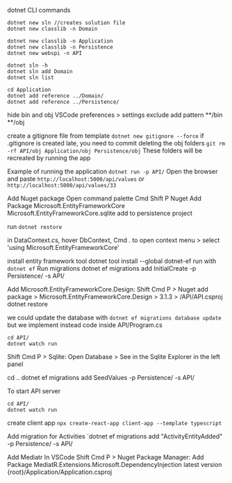 dotnet CLI commands

```
dotnet new sln //creates solution file
dotnet new classlib -n Domain

dotnet new classlib -n Application
dotnet new classlib -n Persistence
dotnet new webspi -n API

dotnet sln -h
dotnet sln add Domain
dotnet sln list

cd Application
dotnet add reference ../Domain/
dotnet add reference ../Persistence/
```

hide bin and obj
VSCode preferences > settings
exclude
add pattern
**/bin
**/obj

create a gitignore file from template
`dotnet new gitignore --force`
if .gitignore is created late, you need to commit deleting the obj folders
`git rm -rf API/obj Application/obj Persistence/obj`
These folders will be recreated by running the app

Example of running the application
`dotnet run -p API/`
Open the browser and paste `http://localhost:5000/api/values` or `http://localhost:5000/api/values/33`

Add Nuget package
Open command palette Cmd Shift P
Nuget Add Package
Microsoft.EntityFrameworkCore
Microsoft.EntityFrameworkCore.sqlite
add to persistence project

run `dotnet restore`

in DataContext.cs, hover DbContext, Cmd . to open context menu >
select 'using Microsoft.EntityFrameworkCore'

install entity framework tool
dotnet tool install --global dotnet-ef
run with `dotnet ef`
Run migrations
dotnet ef migrations add InitialCreate -p Persistence/ -s API/

Add Microsoft.EntityFrameworkCore.Design:
Shift Cmd P > Nuget add package > Microsoft.EntityFrameworkCore.Design > 3.1.3 > /API/API.csproj
dotnet restore

we could update the database with `dotnet ef migrations database update`
but we implement instead code inside API/Program.cs

```
cd API/
dotnet watch run
```

Shift Cmd P > Sqlite: Open Database > See in the Sqlite Explorer in the left panel

cd ..
dotnet ef migrations add SeedValues -p Persistence/ -s API/

To start API server

```
cd API/
dotnet watch run
```

create client app
`npx create-react-app client-app --template typescript`

Add migration for Activities
`dotnet ef migrations add "ActivityEntityAdded" -p Persistence/ -s API/

Add Mediatr
In VSCode Shift Cmd P > Nuget Package Manager: Add Package
MediatR.Extensions.Microsoft.DependencyInjection
latest version
{root}/Application/Application.csproj
